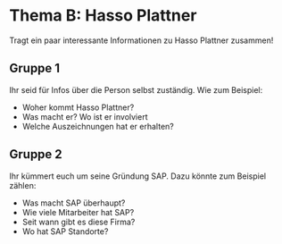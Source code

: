 # Thema B: Hasso Plattner

Tragt ein paar interessante Informationen zu Hasso Plattner zusammen!

## Gruppe 1

Ihr seid für Infos über die Person selbst zuständig.
Wie zum Beispiel:

* Woher kommt Hasso Plattner?
* Was macht er? Wo ist er involviert
* Welche Auszeichnungen hat er erhalten?

## Gruppe 2

Ihr kümmert euch um seine Gründung SAP.
Dazu könnte zum Beispiel zählen:

* Was macht SAP überhaupt?
* Wie viele Mitarbeiter hat SAP?
* Seit wann gibt es diese Firma?
* Wo hat SAP Standorte?
